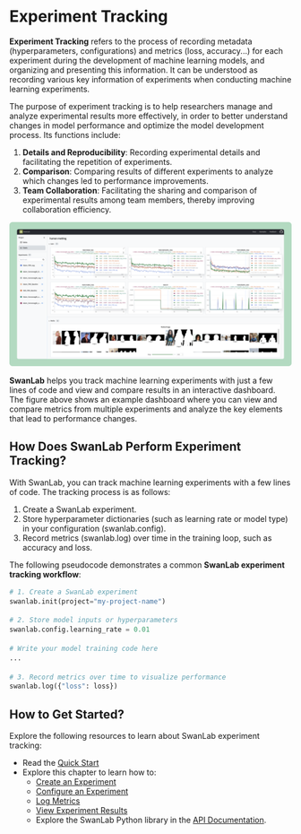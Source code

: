 # Experiment Tracking

**Experiment Tracking** refers to the process of recording metadata (hyperparameters, configurations) and metrics (loss, accuracy...) for each experiment during the development of machine learning models, and organizing and presenting this information. It can be understood as recording various key information of experiments when conducting machine learning experiments.

The purpose of experiment tracking is to help researchers manage and analyze experimental results more effectively, in order to better understand changes in model performance and optimize the model development process. Its functions include:

1. **Details and Reproducibility**: Recording experimental details and facilitating the repetition of experiments.
2. **Comparison**: Comparing results of different experiments to analyze which changes led to performance improvements.
3. **Team Collaboration**: Facilitating the sharing and comparison of experimental results among team members, thereby improving collaboration efficiency.

![](/assets/swanlab-overview.png)

**SwanLab** helps you track machine learning experiments with just a few lines of code and view and compare results in an interactive dashboard. The figure above shows an example dashboard where you can view and compare metrics from multiple experiments and analyze the key elements that lead to performance changes.

## How Does SwanLab Perform Experiment Tracking?

With SwanLab, you can track machine learning experiments with a few lines of code. The tracking process is as follows:

1. Create a SwanLab experiment.
2. Store hyperparameter dictionaries (such as learning rate or model type) in your configuration (swanlab.config).
3. Record metrics (swanlab.log) over time in the training loop, such as accuracy and loss.

The following pseudocode demonstrates a common **SwanLab experiment tracking workflow**:

```python
# 1. Create a SwanLab experiment
swanlab.init(project="my-project-name")

# 2. Store model inputs or hyperparameters
swanlab.config.learning_rate = 0.01

# Write your model training code here
...

# 3. Record metrics over time to visualize performance
swanlab.log({"loss": loss})
```

## How to Get Started?

Explore the following resources to learn about SwanLab experiment tracking:

- Read the [Quick Start](/en/guide_cloud/general/quick-start)
- Explore this chapter to learn how to:
  - [Create an Experiment](/en/guide_cloud/experiment_track/create-experiment)
  - [Configure an Experiment](/en/guide_cloud/experiment_track/set-experiment-config.md)
  - [Log Metrics](/en/guide_cloud/experiment_track/log-experiment-metric.md)
  - [View Experiment Results](/en/guide_cloud/experiment_track/view-result.md)
  - Explore the SwanLab Python library in the [API Documentation](/en/api/api-index).
